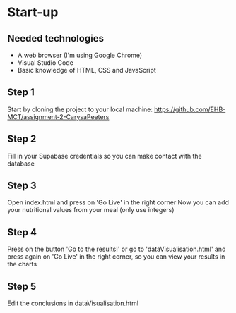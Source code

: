 # Start-up

## Needed technologies

- A web browser (I'm using Google Chrome)
- Visual Studio Code
- Basic knowledge of HTML, CSS and JavaScript

## Step 1

Start by cloning the project to your local machine: https://github.com/EHB-MCT/assignment-2-CarysaPeeters

## Step 2

Fill in your Supabase credentials so you can make contact with the database

## Step 3

Open index.html and press on 'Go Live' in the right corner
Now you can add your nutritional values from your meal (only use integers)

## Step 4

Press on the button 'Go to the results!' or go to 'dataVisualisation.html' and press again on 'Go Live' in the right corner, so you can view your results in the charts

## Step 5

Edit the conclusions in dataVisualisation.html
